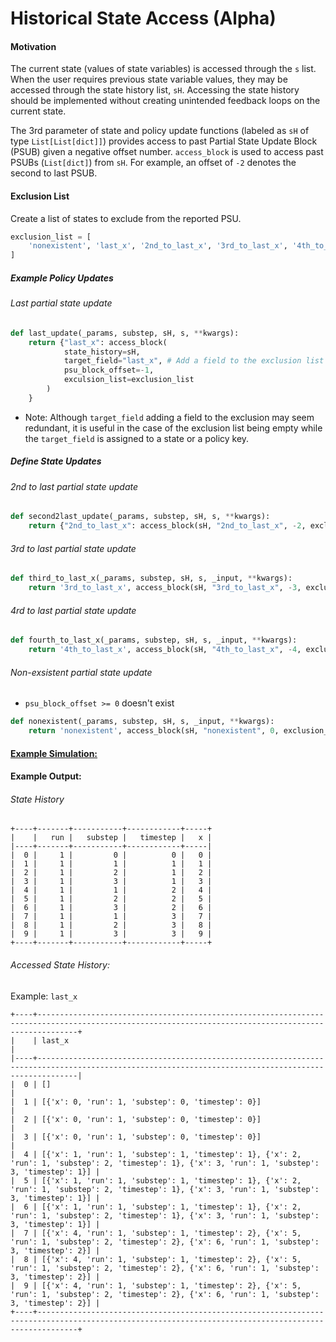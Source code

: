 Historical State Access (Alpha)
==
#### Motivation
The current state (values of state variables) is accessed through the `s` list. When the user requires previous state 
variable values, they may be accessed through the state history list, `sH`. Accessing the state history should be 
implemented without creating unintended feedback loops on the current state.

The 3rd parameter of state and policy update functions (labeled as `sH` of type `List[List[dict]]`) provides access to 
past Partial State Update Block (PSUB) given a negative offset number. `access_block` is used to access past PSUBs 
(`List[dict]`) from `sH`. For example, an offset of `-2` denotes the second to last PSUB.

#### Exclusion List
Create a list of states to exclude from the reported PSU.
```python
exclusion_list = [
    'nonexistent', 'last_x', '2nd_to_last_x', '3rd_to_last_x', '4th_to_last_x'
]
```
##### Example Policy Updates
###### Last partial state update
```python
def last_update(_params, substep, sH, s, **kwargs):
    return {"last_x": access_block(
            state_history=sH,
            target_field="last_x", # Add a field to the exclusion list
            psu_block_offset=-1,
            exculsion_list=exclusion_list
        )
    }
```
* Note: Although `target_field` adding a field to the exclusion may seem redundant, it is useful in the case of the 
exclusion list being empty while the `target_field` is assigned to a state or a policy key.
##### Define State Updates
###### 2nd to last partial state update
```python
def second2last_update(_params, substep, sH, s, **kwargs):
    return {"2nd_to_last_x": access_block(sH, "2nd_to_last_x", -2, exclusion_list)}
```


###### 3rd to last partial state update
```python
def third_to_last_x(_params, substep, sH, s, _input, **kwargs):
    return '3rd_to_last_x', access_block(sH, "3rd_to_last_x", -3, exclusion_list)
```
###### 4rd to last partial state update
```python
def fourth_to_last_x(_params, substep, sH, s, _input, **kwargs):
    return '4th_to_last_x', access_block(sH, "4th_to_last_x", -4, exclusion_list)
```
###### Non-exsistent partial state update
* `psu_block_offset >= 0` doesn't exist
```python
def nonexistent(_params, substep, sH, s, _input, **kwargs):
    return 'nonexistent', access_block(sH, "nonexistent", 0, exclusion_list)
```

#### [Example Simulation:](examples/historical_state_access.py)


#### Example Output:
###### State History
```
+----+-------+-----------+------------+-----+
|    |   run |   substep |   timestep |   x |
|----+-------+-----------+------------+-----|
|  0 |     1 |         0 |          0 |   0 |
|  1 |     1 |         1 |          1 |   1 |
|  2 |     1 |         2 |          1 |   2 |
|  3 |     1 |         3 |          1 |   3 |
|  4 |     1 |         1 |          2 |   4 |
|  5 |     1 |         2 |          2 |   5 |
|  6 |     1 |         3 |          2 |   6 |
|  7 |     1 |         1 |          3 |   7 |
|  8 |     1 |         2 |          3 |   8 |
|  9 |     1 |         3 |          3 |   9 |
+----+-------+-----------+------------+-----+
```
###### Accessed State History: 
Example: `last_x`
```
+----+-----------------------------------------------------------------------------------------------------------------------------------------------------+
|    | last_x                                                                                                                                              |
|----+-----------------------------------------------------------------------------------------------------------------------------------------------------|
|  0 | []                                                                                                                                                  |
|  1 | [{'x': 0, 'run': 1, 'substep': 0, 'timestep': 0}]                                                                                                   |
|  2 | [{'x': 0, 'run': 1, 'substep': 0, 'timestep': 0}]                                                                                                   |
|  3 | [{'x': 0, 'run': 1, 'substep': 0, 'timestep': 0}]                                                                                                   |
|  4 | [{'x': 1, 'run': 1, 'substep': 1, 'timestep': 1}, {'x': 2, 'run': 1, 'substep': 2, 'timestep': 1}, {'x': 3, 'run': 1, 'substep': 3, 'timestep': 1}] |
|  5 | [{'x': 1, 'run': 1, 'substep': 1, 'timestep': 1}, {'x': 2, 'run': 1, 'substep': 2, 'timestep': 1}, {'x': 3, 'run': 1, 'substep': 3, 'timestep': 1}] |
|  6 | [{'x': 1, 'run': 1, 'substep': 1, 'timestep': 1}, {'x': 2, 'run': 1, 'substep': 2, 'timestep': 1}, {'x': 3, 'run': 1, 'substep': 3, 'timestep': 1}] |
|  7 | [{'x': 4, 'run': 1, 'substep': 1, 'timestep': 2}, {'x': 5, 'run': 1, 'substep': 2, 'timestep': 2}, {'x': 6, 'run': 1, 'substep': 3, 'timestep': 2}] |
|  8 | [{'x': 4, 'run': 1, 'substep': 1, 'timestep': 2}, {'x': 5, 'run': 1, 'substep': 2, 'timestep': 2}, {'x': 6, 'run': 1, 'substep': 3, 'timestep': 2}] |
|  9 | [{'x': 4, 'run': 1, 'substep': 1, 'timestep': 2}, {'x': 5, 'run': 1, 'substep': 2, 'timestep': 2}, {'x': 6, 'run': 1, 'substep': 3, 'timestep': 2}] |
+----+-----------------------------------------------------------------------------------------------------------------------------------------------------+
```